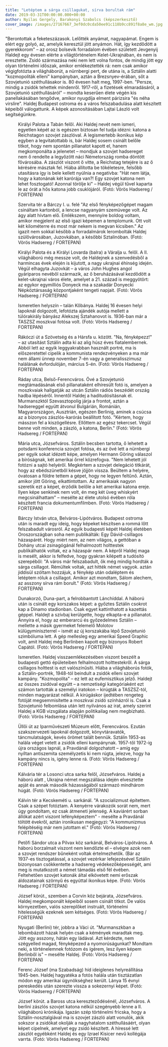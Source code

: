 ```yaml
---
title: "Letéptem a sárga csillagukat, sírva borultak rám"
date: 2019-03-31T00:00:00.000+00:00
author: Nyilas Gergely, Barakonyi Szabolcs (képszerkesztő)
cover_image: /images/27167667_3ef0dc0cda50ee91c118b9cc891f8a8e_wm.jpg
---
```


"Berontottak a feketeszázasok. Lelőtték anyámat, nagyapámat. Engem is elért egy golyó, az, amelyik keresztül jött anyámon. Hát, így kezdődött a gyerekkorom" – az orosz bolsevik forradalom évében született Jevgenyij Haldejt egy évesen elérte a világtörténelem Kelet-Ukrajnában, és nem is eresztette. Zsidó származása neki nem lett volna fontos, de mindig jött egy olyan történelmi időszak, amikor emlékeztették rá: nem csak amikor végigfotózta a világháborút, a nürnbergi pert, de utána is, a Sztálin alatti "kozmopoliták elleni" kampányban, aztán a Brezsnyev-érában, sőt a Szovjetunió széthullásakor is. 80 évesen halt meg, 1997-ben. "Persze, mindig a zsidók tehettek mindenről. 1917-ről, a fizetések elmaradásáról, a Szovjetunió széthullásáról" – mondta keserűen élete végén kis panellakásában tengődve, amikor nyugdíja elment párizsira "és néha virslire". Haldej Budapest ostroma és a város felszabadulása alatt készített képeiből válogattunk. A képek azonosításában Lajtai László volt segítségünkre.

<figure>
<img src="/images/27050437_eaab5653370bc622632362b8fc39d90e_wm.jpg" alt="" />
<figcaption>Királyi Palota a Tabán felől. Aki Haldej nevét nem ismeri, egyetlen képét az is egészen biztosan fel tudja idézni: katona a Reichstagon szovjet zászlóval. A legismertebb ikonikus kép egyben a legvitatottabb is, bár Haldej sosem csinált belőle titkot, hogy nem spontán pillanatot kapott el, hanem megkomponálta a jelenetet – mondjuk a szovjet hadsereget nem ő rendelte a legyőzött náci Németország romba döntött fővárosába. A zászlót viszont ő vitte, a Reichstag tetejére is az ő kérésére másztak fel. Hiába állította be tökéletesre, felsőbb utasításra így is bele kellett nyúlnia a negatívba: "Hát nem látja, hogy a katonának két karórája van?! Egy szovjet katona nem lehet fosztogató! Azonnal törölje ki" – Haldej végül tűvel kaparta le az órát a hős katona jobb csuklójáról. (Fotó: Vörös Hadsereg / FORTEPAN)</figcaption>
</figure>

<figure>
<img src="/images/27050435_caf5195e3ddc79fcbec8495f1db74fa6_wm.jpg" alt="" />
<figcaption>Szervita tér a Bárczy I. u. felé "Az első fényképezőgépet magam csináltam kartonból, a lencse nagyanyám szemüvege volt. Az ágy alatt hívtam elő. Emlékszem, mennyire boldog voltam, amikor megjelent az első igazi képemen a templomunk. Ott volt két kilométerre és most már nekem is megvan kicsiben." Az igazit nem sokkal később a forradalmárok lerombolták Haldej szülővárosában, Juzovkában, a későbbi Sztalinóban. (Fotó: Vörös Hadsereg / FORTEPAN)</figcaption>
</figure>

<figure>
<img src="/images/27050433_bdf6598194b39253ce8d7403aab3b53c_wm.jpg" alt="" />
<figcaption>Királyi Palota és a Királyi Lovarda (balra) a Váralja u. felől. A II. világháború még messze volt, de Haldejnek a szenvedésből a harmincas évek elején is kijutott, a nagy ukrajnai éhínség idején. Végül elhagyta Juzovkát – a város John Hughes angol gyáriparos nevéből származik, az ő beruházásával kezdődött a kelet-ukrajnai város élete, amelyet a 21. század is meggyötört: az egykor egymilliós Donyeck ma a szakadár Donyecki Népköztársaság központjaként tengeti napjait. (Fotó: Vörös Hadsereg / FORTEPAN)</figcaption>
</figure>

<figure>
<img src="/images/27050431_7f76e96c43e5188efc7e8b7dcff033f8_wm.jpg" alt="" />
<figcaption>Ismeretlen helyszín – talán Kőbánya. Haldej 16 évesen helyi lapoknál dolgozott, lefotózta ajándék autója mellett a túlórakirály bányász Alekszej Sztahanovot is. 1936-ban már a TASZSZ moszkvai fotósa volt. (Fotó: Vörös Hadsereg / FORTEPAN)</figcaption>
</figure>

<figure>
<img src="/images/27050429_80bd43d3dfdc4d46c1c791684e0a75d1_wm.jpg" alt="" />
<figcaption>Rákóczi út a Szövetség és a Hársfa u. között. "Na, fényképezz!" – az utasítást Sztálin adta ki az alig húsz éves fiatalembernek. Abból lett az egyik leggyakrabban használt portré, ma is előszeretettel cipelik a kommunista rendezvényeken a ma már nem állami ünnep november 7-én vagy a generalisszimusz halálának évfordulóján, március 5-én. (Fotó: Vörös Hadsereg / FORTEPAN)</figcaption>
</figure>

<figure>
<img src="/images/27050425_510bfee103e0f031b4581bba9316d131_wm.jpg" alt="" />
<figcaption>Ráday utca, Belső-Ferencváros. Övé a Szovjetunió megtámadásának első pillanataként elhíresült fotó is, amelyen a moszkvaiak hallgatják az utcán Sztálin rádiós beszédét ország hadba lépéséről. Innentől Haldej a haditudósításnak él. Murmanszktól Szevasztopolig járja a frontot, aztán a hadsereggel együtt átvonul Bulgárián, Románián, Magyarországon, Ausztrián, egészen Berlinig, aminek a csúcsa az a bizonyos zászlós-karórás beállított fotó. "Kértem, hogy másszon fel a kiszögellésre. Ellőttem az egész tekercset. Végül benne volt minden, a zászló, a katona, Berlin." (Fotó: Vörös Hadsereg / FORTEPAN)</figcaption>
</figure>

<figure>
<img src="/images/27050423_33c3f44b260706ca632df5490a60e6dd_wm.jpg" alt="" />
<figcaption>Mária utca, Józsefváros. Sztálin becsben tartotta, ő lehetett a potsdami konferencia szovjet fotósa, és az övé lett a nürnbergi per egyik sokat idézett képe, amelyen Hermann Göring válaszol a bíróságnak, két amerikai őrrel közrefogva. "Nem lehetett jól fotózni a sajtó helyéről. Megkértem a szovjet delegáció titkárát, hogy az ebédszünetből késve jöjjön vissza. Beültem a helyére, óvatosan a földre tettem a gépet, hogy ne legyen feltűnő. Aztán, amikor jött Göring, elkattintottam. Az amerikaiak nagyon szeretik ezt a képet, érződik belőle a két amerikai katona ereje. Ilyen képe senkinek nem volt, én meg két üveg whiskyért megcsinálhattam" – mesélte az élete utolsó évében róla készített francia dokumentumfilmben. (Fotó: Vörös Hadsereg / FORTEPAN)</figcaption>
</figure>

<figure>
<img src="/images/27050421_1ba3629d6c18a626b81ca0d7a2666e17_wm.jpg" alt="" />
<figcaption>Bárczy István utca, Belváros-Lipótváros. Budapest ostroma után is maradt egy ideig, hogy képeket készítsen a rommá lőtt felszabadult városról. Az egyik budapesti képét Haldej életében Oroszországban soha nem publikálták: Egy Dávid-csillagos házaspárét. Hogy miért nem, az nem világos, a gettóban a Dohány utcai zsinagógánál felhalmozott holttestek publikálhatók voltak, ez a házaspár nem. A képről Haldej maga is mesélt, akkor is felfedve, hogy gyakran kilépett a tudósító szerepéből: "A város már felszabadult, ők még mindig hordták a sárga csillagot. Rémültek voltak, azt hitték német vagyok. aztán jiddisül szóltam hozzájuk, a fénykép után odaléptem és letéptem róluk a csillagot. Amikor azt mondtam, Sálom alechem, az asszony sírva rám borult." (Fotó: Vörös Hadsereg / FORTEPAN)</figcaption>
</figure>

<figure>
<img src="/images/27050419_0e73a72ca9df6cdceb07dbbbb9c96919_wm.jpg" alt="" />
<figcaption>Dunakorzó, Duna-part, a felrobbantott Lánchíddal. A háború után is csinált egy korszakos képet: a győztes Sztálin csokrot kap a Dinamo stadionban. Csak egyet kattinthatott a kazettás géppel. Haldejt a szívbaj kerülgette, hogy elkapta-e a pillanatot. Annyira el, hogy az emberarcú és győzedelmes Sztálin – mellette a másik gyermeket felemelő Molotov külügyminiszterrel – ismét az új korszakába lépő Szovjetunió szimbóluma lett. A gép mellesleg egy amerikai Speed Graphic volt, amit Haldej még Berlinben kapott egy bizonyos Robert Capától. (Fotó: Vörös Hadsereg / FORTEPAN)</figcaption>
</figure>

<figure>
<img src="/images/27050411_e5e930b6be4ed5569f5bcd8c007ea4af_wm.jpg" alt="" />
<figcaption>Ismeretlen. Haldej visszaemlékezésében viszont beszélt a budapesti gettó épületeiben felhalmozott holttestekről. A sárga csillagos holttest is ezt valószínűsíti. Hiába a világháborús fotók, a Sztálin-portrék, 1948-tól beindult a zsidók elleni szovjet kampány. "Kozmopolita" – ez lett az eufemisztikus jelző. Haldejt az összes zsidóval együtt – a nemzetiségi kategóriaként ezt számon tartották a személyi iratokon – kirúgták a TASZSZ-tól, minden magyarázat nélkül. A kirúgáskor ijedtében rengeteg fotóját megsemmisítette a moszkvai zsidó színházról is. Csak a Szovjetunió felbomlása után lett nyilvános az irat, amely szerint Haldej a KGB vizsgálata alapján politikailag nem megbízható. (Fotó: Vörös Hadsereg / FORTEPAN)</figcaption>
</figure>

<figure>
<img src="/images/27050405_7c19bf6d3008f2bf4445c7f860e82230_wm.jpg" alt="" />
<figcaption>Üllői út az Iparművészeti Múzeum előtt, Ferencváros. Ezután szakszervezeti lapoknál dolgozott, könyvtáravatók, táncmulatságok, kevés örömet talált bennük. Sztálin 1953-as halála véget vetett a zsidók elleni kampánynak. 1957-től 1972-ig újra országos lapnál, a Pravdánál dolgozhatott – amíg egy nyíltan antiszemita személyzetis ki nem rúgta, jelezve, hogy ha kampány nincs is, igény lenne rá. (Fotó: Vörös Hadsereg / FORTEPAN)</figcaption>
</figure>

<figure>
<img src="/images/27050401_41842aa0c3c10ae9145a7b510a7ca008_wm.jpg" alt="" />
<figcaption>Kálvária tér a Losonci utca sarka felől, Józsefváros. Haldej a háború alatt , Ukrajna német megszállása idején elvesztette apját és annak második házasságából származó mindhárom húgát. (Fotó: Vörös Hadsereg / FORTEPAN)</figcaption>
</figure>

<figure>
<img src="/images/27050397_8c68d0ebd226f4265b6210939dfdd4d6_wm.jpg" alt="" />
<figcaption>Kálvin tér a Kecskeméti u. sarkánál. "A szocializmust építettem. Csak a szépet fotóztam. A kenyérre várakozók sorát nem, mert úgy gondoltam, ez csak átmeneti jelenség. A kaviárért sorban állókat azért viszont lefényképeztem" - mesélte a Pravdánál töltött évekről, aztán ironikusan megjegyzi: "A kommunizmus felépítéséig már nem jutottam el." (Fotó: Vörös Hadsereg / FORTEPAN)</figcaption>
</figure>

<figure>
<img src="/images/27050395_4c8525c9a4632de563e70d9b14829390_wm.jpg" alt="" />
<figcaption>Petőfi Sándor utca a Pilvax köz sarkánál, Belváros-Lipótváros. A háború borzalmait viszont nem kendőzte el – elvégre azok nem a szovjet rendszer bűneként voltak értelmezhetők. (Bár az 1937-es tisztogatással, a szovjet vezérkar lefejezésével Sztálin bizonyosan csökkentette a hadsereg védekezőképességét, ami meg is mutatkozott a német támadás első fél évében. Feltehetően szovjet katonák által elkövetett nemi erőszak áldozatainak szörnyű és egyúttal ikonikus képe. (Fotó: Vörös Hadsereg / FORTEPAN)</figcaption>
</figure>

<figure>
<img src="/images/27050391_0bddc0cc263cacf07f5dd577aba8ac8d_wm.jpg" alt="" />
<figcaption>József körút., szemben a Corvin köz bejárata, Józsefváros. Haldej megkomponált képeiből sosem csinált titkot. De valós környezetben, valós szereplőket instruált, történelmi hitelességük ezeknek sem kétséges. (Fotó: Vörös Hadsereg / FORTEPAN)</figcaption>
</figure>

<figure>
<img src="/images/27050387_234aee67782048580575cc7f0f1dcf08_wm.jpg" alt="" />
<figcaption>Nyugati (Berlini) tér, jobbra a Váci út. "Murmanszkban a lebombázott házak helyén csak a kémények maradtak meg. Jött egy asszony, hátán egy ládával. Azt kérdezte, nem szégyelled magad, fényképezed a nyomorúságunkat? Mondtam neki, a történelemnek fotózom és ígérem, lesz ilyen képem Berlinből is" – mesélte Haldej. (Fotó: Vörös Hadsereg / FORTEPAN)</figcaption>
</figure>

<figure>
<img src="/images/27050399_d771d3f6bfb0717312e77e4dc9e88a6c_wm.jpg" alt="" />
<figcaption>Ferenc József (ma Szabadság) híd ideiglenes helyreállítása 1945-ben. Haldej hagyatéka a fotós halála után tisztázatlan módon egy amerikai ügynökséghez került. Lánya 15 évnyi pereskedés után szerezte vissza a sokezernyi képet. (Fotó: Vörös Hadsereg / FORTEPAN)</figcaption>
</figure>

<figure>
<img src="/images/27050393_6e8e0c96c42b7f8f1026063067bbd28b_wm.jpg" alt="" />
<figcaption>József körút. a Baross utca kereszteződésénél, Józsefváros. A berlini zászlós szovjet katona nélkül szegényebb lenne a II. világháború krónikája. Igazán szép történelmi fricska, hogy a Sztálin-nosztalgiával ma is szovjet zászló alatt vonulók, akik sokszor a zsidókat okolják a nagyhatalom széthullásáért, olyan képet cipelnek, amelyet egy zsidó készített. A híressé lett zászlót egyébként Haldej és egy Izrael Kisicer nevű kollégája varrta. (Fotó: Vörös Hadsereg / FORTEPAN)</figcaption>
</figure>
